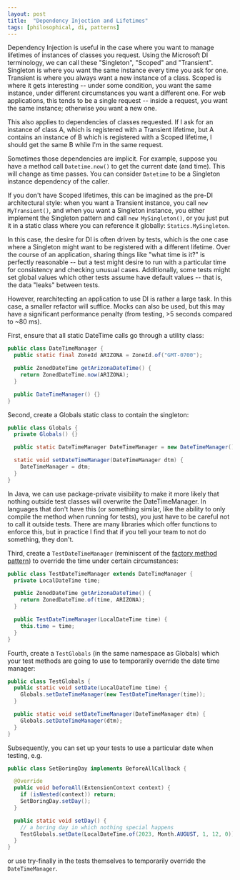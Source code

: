 ```yaml
---
layout: post
title:  "Dependency Injection and Lifetimes"
tags: [philosophical, di, patterns]
---
```

Dependency Injection is useful in the case where you want to manage lifetimes of instances of classes you request. Using the Microsoft DI terminology, we can call these "Singleton", "Scoped" and "Transient". Singleton is where you want the same instance every time you ask for one. Transient is where you always want a new instance of a class. Scoped is where it gets interesting -- under some condition, you want the same instance, under different circumstances you want a different one. For web applications, this tends to be a single request -- inside a request, you want the same instance; otherwise you want a new one.

This also applies to dependencies of classes requested. If I ask for an instance of class A, which is registered with a Transient lifetime, but A contains an instance of B which is registered with a Scoped lifetime, I should get the same B while I'm in the same request.

Sometimes those dependencies are implicit. For example, suppose you have a method call `Datetime.now()` to get the current date (and time). This will change as time passes. You can consider `Datetime` to be a Singleton instance dependency of the caller.

If you don't have Scoped lifetimes, this can be imagined as the pre-DI architectural style: when you want a Transient instance, you call `new MyTransient()`, and when you want a Singleton instance, you either implement the Singleton pattern and call `new MySingleton()`, or you just put it in a static class where you can reference it globally: `Statics.MySingleton`.

In this case, the desire for DI is often driven by tests, which is the one case where a Singleton might want to be registered with a different lifetime. Over the course of an application, sharing things like "what time is it?" is perfectly reasonable -- but a test might desire to run with a particular time for consistency and checking unusual cases. Additionally, some tests might set global values which other tests assume have default values -- that is, the data "leaks" between tests.

However, rearchitecting an application to use DI is rather a large task. In this case, a smaller refactor will suffice. Mocks can also be used, but this may have a significant performance penalty (from testing, >5 seconds compared to ~80 ms).

First, ensure that all static DateTime calls go through a utility class:
```java
public class DateTimeManager {
  public static final ZoneId ARIZONA = ZoneId.of("GMT-0700");

  public ZonedDateTime getArizonaDateTime() {
    return ZonedDateTime.now(ARIZONA);
  }

  public DateTimeManager() {}
}
```

Second, create a Globals static class to contain the singleton:
```java
public class Globals {
  private Globals() {}

  public static DateTimeManager DateTimeManager = new DateTimeManager();

  static void setDateTimeManager(DateTimeManager dtm) {
    DateTimeManager = dtm;
  }
}
```

In Java, we can use package-private visibility to make it more likely that nothing outside test classes will overwrite the DateTimeManager. In languages that don't have this (or something similar, like the ability to only compile the method when running for tests), you just have to be careful not to call it outside tests. There are many libraries which offer functions to enforce this, but in practice I find that if you tell your team to not do something, they don't.

Third, create a `TestDateTimeManager` (reminiscent of the [factory method pattern](https://midgleyc.github.io/2020/08/12/testing-without-dependency-injection)) to override the time under certain circumstances:
```java
public class TestDateTimeManager extends DateTimeManager {
  private LocalDateTime time;

  public ZonedDateTime getArizonaDateTime() {
    return ZonedDateTime.of(time, ARIZONA);
  }

  public TestDateTimeManager(LocalDateTime time) {
    this.time = time;
  }
}
```

Fourth, create a `TestGlobals` (in the same namespace as Globals) which your test methods are going to use to temporarily override the date time manager:
```java
public class TestGlobals {
  public static void setDate(LocalDateTime time) {
    Globals.setDateTimeManager(new TestDateTimeManager(time));
  }

  public static void setDateTimeManager(DateTimeManager dtm) {
    Globals.setDateTimeManager(dtm);
  }
}
```

Subsequently, you can set up your tests to use a particular date when testing, e.g.

```java
public class SetBoringDay implements BeforeAllCallback {

  @Override
  public void beforeAll(ExtensionContext context) {
    if (isNested(context)) return;
    SetBoringDay.setDay();
  }

  public static void setDay() {
    // a boring day in which nothing special happens
    TestGlobals.setDate(LocalDateTime.of(2023, Month.AUGUST, 1, 12, 0));
  }
}
```

or use try-finally in the tests themselves to temporarily override the `DateTimeManager`.
